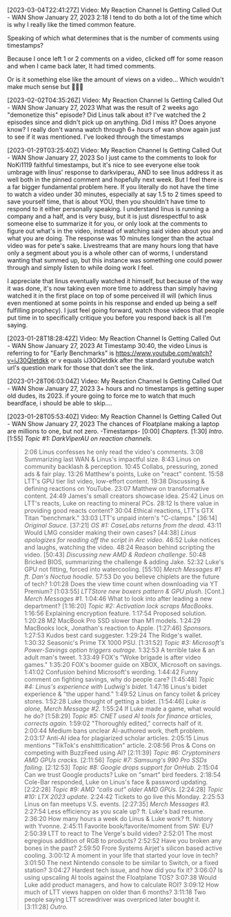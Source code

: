 [2023-03-04T22:41:27Z] Video: My Reaction Channel Is Getting Called Out - WAN Show January 27, 2023 
2:18 I tend to do both a lot of the time which is why I really like the timed common feature.

Speaking of which what determines that is the number of comments using timestamps?

Because I once left 1 or 2 comments on a video, clicked off for some reason and when I came back later, It had timed comments.

Or is it something else like the amount of views on a video... Which wouldn't make much sense but 🤷🏾‍♂️

[2023-02-02T04:35:26Z] Video: My Reaction Channel Is Getting Called Out - WAN Show January 27, 2023 
What was the result of 2 weeks ago "demonetize this" episode? Did Linus talk about it? I've watched the 2 episodes since and didn't pick up on anything. Did I miss it? Does anyone know? I really don't wanna watch through 6+ hours of wan show again just to see if it was mentioned. I've looked through the timestamps

[2023-01-29T03:25:40Z] Video: My Reaction Channel Is Getting Called Out - WAN Show January 27, 2023 
So I just came to the comments to look for NoKi1119 faithful timestamps, but it's nice to see everyone else took umbrage with linus' response to darkviperau, AND to see linus address it as well both in the pinned comment and hopefully next week. But I feel there is a far bigger fundamental problem here. If you literally do not have the time to watch a video under 30 minutes, especially at say 1.5 to 2 times speed to save yourself time, that is about YOU, then you shouldn't have time to respond to it either personally speaking. I understand linus is running a company and a half, and is very busy, but it is just disrespectful to ask someone else to summarize it for you, or only look at the comments to figure out what's in the video, instead of watching said video about you and what you are doing. The response was 10 minutes longer than the actual video was for pete's sake. 
Livestreams that are many hours long that have only a segment about you is a whole other can of worms, I understand wanting that summed up, but this instance was something one could power through and simply listen to while doing work I feel. 

I appreciate that linus eventually watched it himself, but because of the way it was done, it's now taking even more time to address than simply having watched it in the first place on top of some perceived ill will (which linus even mentioned at some points in his response and ended up being a self fulfilling prophecy). I just feel going forward, watch those videos that people put time in to specifically critique you before you respond back is all I'm saying.

[2023-01-28T18:28:42Z] Video: My Reaction Channel Is Getting Called Out - WAN Show January 27, 2023 
At Timestamp 30:40, the video Linus is referring to for "Early Benchmarks" is https://www.youtube.com/watch?v=iJ30QIetdkk or v equals iJ30Qletdkk after the standard youtube watch url's question mark for those that don't see the link.

[2023-01-28T06:03:04Z] Video: My Reaction Channel Is Getting Called Out - WAN Show January 27, 2023 
3+ hours and no timestamps is getting super old dudes, its 2023. if youre going to force me to watch that much beardface, i should be able to skip....

[2023-01-28T05:53:40Z] Video: My Reaction Channel Is Getting Called Out - WAN Show January 27, 2023 
The chances of Floatplane making a laptop are millions to one, but not zero.
-Timestamps-
[0:00] *Chapters.*
[1:30] *Intro.*
[1:55] *Topic #1: DarkViperAU on reaction channels.*
   > 2:06 Linus confesses he only read the video's comments.
   > 3:08 Summarizing last WAN & Linus's impactful size.
   > 8:43 Linus on community backlash & perception.
   > 10:45 Collabs, pressuring, zoned ads & fair play.
   > 13:26 Matthew's points, Luke on "react" content.
   > 15:58 LTT's GPU tier list video, low-effort content.
   > 19:38 Discussing & defining reactions on YouTube.
   > 23:07 Matthew on transformative content.
   > 24:49 James's small creators showcase idea.
   > 25:42 Linus on LTT's reacts, Luke on reacting to mineral PCs.
   > 28:12 Is there value in providing good reacts content?
   > 30:04 Ethical reactions, LTT's GTX Titan "benchmark."
   > 33:03 LTT's unpaid intern's "C-clamps."
[36:14] *Original Sauce.*
[37:21] *OS #1: CaseLabs returns from the dead.*
   > 43:11 Would LMG consider making their own cases?
[44:38] *Linus apologizes for reading off the script in Arc video.*
   > 46:52 Luke notices and laughs, watching the video.
   > 48:24 Reason behind scripting the video.
[50:43] *Discussing new AMD & Radeon challenge.*
   > 50:48 Bricked BIOS, summarizing the challenge & adding Jake.
   > 52:32 Luke's GPU not fitting, forced into watercooling.
[55:10] *Merch Messages #1 ft. Dan's Noctua hoodie.*
   > 57:53 Do you believe chiplets are the future of tech?
   > 1:01:28 Does the view time count when downloading via YT Premium?
[1:03:55] *LTTStore new boxers pattern & GPU plush.*
[Cont.] *Merch Messages #1.*
   > 1:04:46 What to look into after leading a new department?
[1:16:20] *Topic #2: Activation lock scraps MacBooks.*
   > 1:16:56 Explaining encryption feature.
   > 1:17:54 Proposed solution.
   > 1:20:28 M2 MacBook Pro SSD slower than M1 models.
   > 1:24:29 MacBooks lock, Jonathan's reaction to Apple.
[1:27:46] *Sponsors.*
   > 1:27:53 Kudos best card suggester.
   > 1:29:24 The Ridge's wallet.
   > 1:30:32 Seasonic's Prime TX 1000 PSU.
[1:31:52] *Topic #3: Microsoft's Power-Savings option triggers outrage.*
   > 1:32:53 A terrible take & an adult man's tweet.
   > 1:33:49 FOX's "Woke brigade is after video games."
   > 1:35:20 FOX's boomer guide on XBOX, Microsoft on savings.
   > 1:41:02 Confusion behind Microsoft's wording.
   > 1:44:42 Funny comment on fighting savings, why do people care?
[1:45:48] *Topic #4: Linus's experience with Ludwig's bidet.*
   > 1:47:16 Linus's bidet experience & "the upper hand."
   > 1:49:52 Linus on fancy toilet & pricey stores.
   > 1:52:28 Luke thought of getting a bidet.
[1:54:46] *Luke is alone, Merch Message #2.*
   > 1:55:24 If Luke made a game, what would he do?
[1:58:29] *Topic #5: CNET used AI tools for finance articles, corrects again.*
   > 1:59:02 "Thoroughly edited," corrects half of it.
   > 2:00:44 Medium bans unclear AI-authored work, theft problem.
   > 2:03:17 Anti-AI idea for plagiarized scholar articles.
   > 2:05:15 Linus mentions "TikTok's enshittification" article.
   > 2:08:56 Pros & Cons on competing with BuzzFeed using AI?
[2:11:39] *Topic #6: Cryptominers AMD GPUs cracks.*
[2:11:56] *Topic #7: Samsung's 990 Pro SSDs failing.*
[2:12:53] *Topic #8: Google drops support for OnHub.*
   > 2:15:04 Can we trust Google products? Luke on "smart" bird feeders.
   > 2:18:54 Cole-Bar responded, Luke on Linus's face & password updating.
[2:22:28] *Topic #9: AMD "calls out" older AMD GPUs.*
[2:24:28] *Topic #10: LTX 2023 update.*
   > 2:24:42 Tickets to go live this Monday.
   > 2:25:53 Linus on fan meetups V.S. events.
[2:27:35] *Merch Messages #3.*
   > 2:27:54 Less efficiency as you scale up? ft. Luke's bad resume.
   > 2:36:20 How many hours a week do Linus & Luke work? ft. history with Yvonne.
   > 2:45:11 Favorite book/favorite/moment from SW: EU?
   > 2:50:39 LTT to react to The Verge's build video?
   > 2:52:01 The most egregious addition of RGB to products?
   > 2:52:52 Have you broken any bones in the past?
   > 2:59:50 Frore Systems Airjet's silicon based active cooling.
   > 3:00:12 A moment in your life that started your love in tech?
   > 3:01:50 The next Nintendo console to be similar to Switch, or a fixed station?
   > 3:04:27 Hardest tech issue, and how did you fix it?
   > 3:06:07 Is using upscaling AI tools against the Floatplane TOS?
   > 3:07:38 Would Luke add product managers, and how to calculate ROI?
   > 3:09:12 How much of LTT views happen on older than 6 months?
   > 3:11:18 Two people saying LTT screwdriver was overpriced later bought it.
[3:11:28] *Outro.*

